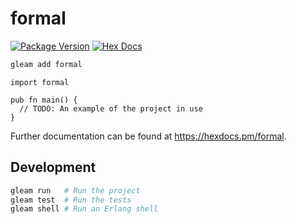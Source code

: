 # formal

[![Package Version](https://img.shields.io/hexpm/v/formal)](https://hex.pm/packages/formal)
[![Hex Docs](https://img.shields.io/badge/hex-docs-ffaff3)](https://hexdocs.pm/formal/)

```sh
gleam add formal
```
```gleam
import formal

pub fn main() {
  // TODO: An example of the project in use
}
```

Further documentation can be found at <https://hexdocs.pm/formal>.

## Development

```sh
gleam run   # Run the project
gleam test  # Run the tests
gleam shell # Run an Erlang shell
```
